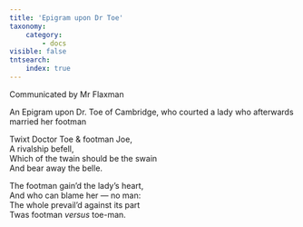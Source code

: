 ```yaml
---
title: 'Epigram upon Dr Toe'
taxonomy:
    category:
        - docs
visible: false
tntsearch:
    index: true
---
```


<div class="author">Communicated by Mr Flaxman</div>

<span class="title">An Epigram upon Dr. Toe of Cambridge, who courted a lady who afterwards married her footman</span>

Twixt Doctor Toe & footman Joe,  
A rivalship befell,  
Which of the twain should be the swain  
And bear away the belle.

The footman gain’d the lady’s heart,  
And who can blame her — no man:  
The whole prevail’d against its part  
Twas footman *versus* toe-man.
